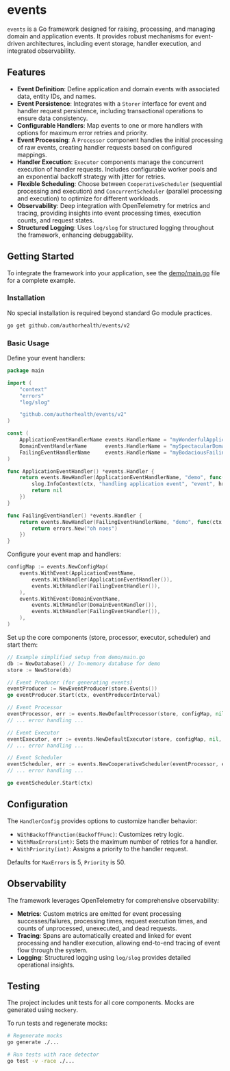 # events

`events` is a Go framework designed for raising, processing, and managing domain and application events. It provides robust mechanisms for event-driven architectures, including event storage, handler execution, and integrated observability.

## Features

- **Event Definition**: Define application and domain events with associated data, entity IDs, and names.
- **Event Persistence**: Integrates with a `Storer` interface for event and handler request persistence, including transactional operations to ensure data consistency.
- **Configurable Handlers**: Map events to one or more handlers with options for maximum error retries and priority.
- **Event Processing**: A `Processor` component handles the initial processing of raw events, creating handler requests based on configured mappings.
- **Handler Execution**: `Executor` components manage the concurrent execution of handler requests. Includes configurable worker pools and an exponential backoff strategy with jitter for retries.
- **Flexible Scheduling**: Choose between `CooperativeScheduler` (sequential processing and execution) and `ConcurrentScheduler` (parallel processing and execution) to optimize for different workloads.
- **Observability**: Deep integration with OpenTelemetry for metrics and tracing, providing insights into event processing times, execution counts, and request states.
- **Structured Logging**: Uses `log/slog` for structured logging throughout the framework, enhancing debuggability.

## Getting Started

To integrate the framework into your application, see the [demo/main.go](demo/main.go) file for a complete example.

### Installation

No special installation is required beyond standard Go module practices.

```bash
go get github.com/authorhealth/events/v2
```

### Basic Usage

Define your event handlers:

```go
package main

import (
	"context"
	"errors"
	"log/slog"

	"github.com/authorhealth/events/v2"
)

const (
	ApplicationEventHandlerName events.HandlerName = "myWonderfulApplicationEventHandler"
	DomainEventHandlerName      events.HandlerName = "mySpectacularDomainEventHandler"
	FailingEventHandlerName     events.HandlerName = "myBodaciousFailingEventHandler"
)

func ApplicationEventHandler() *events.Handler {
	return events.NewHandler(ApplicationEventHandlerName, "demo", func(ctx context.Context, hr *events.HandlerRequest) error {
		slog.InfoContext(ctx, "handling application event", "event", hr.EventName, "id", hr.EventID)
		return nil
	})
}

func FailingEventHandler() *events.Handler {
	return events.NewHandler(FailingEventHandlerName, "demo", func(ctx context.Context, hr *events.HandlerRequest) error {
		return errors.New("oh noes")
	})
}
```

Configure your event map and handlers:

```go
configMap := events.NewConfigMap(
    events.WithEvent(ApplicationEventName,
        events.WithHandler(ApplicationEventHandler()),
        events.WithHandler(FailingEventHandler()),
    ),
    events.WithEvent(DomainEventName,
        events.WithHandler(DomainEventHandler()),
        events.WithHandler(FailingEventHandler()),
    ),
)
```

Set up the core components (store, processor, executor, scheduler) and start them:

```go
// Example simplified setup from demo/main.go
db := NewDatabase() // In-memory database for demo
store := NewStore(db)

// Event Producer (for generating events)
eventProducer := NewEventProducer(store.Events())
go eventProducer.Start(ctx, eventProducerInterval)

// Event Processor
eventProcessor, err := events.NewDefaultProcessor(store, configMap, nil, "demo", eventProcessorNumWorkers, eventProcessorLimit)
// ... error handling ...

// Event Executor
eventExecutor, err := events.NewDefaultExecutor(store, configMap, nil, "demo", eventExecutorNumWorkers, eventExecutorLimit)
// ... error handling ...

// Event Scheduler
eventScheduler, err := events.NewCooperativeScheduler(eventProcessor, eventExecutor, "demo", eventSchedulerInterval)
// ... error handling ...

go eventScheduler.Start(ctx)
```

## Configuration

The `HandlerConfig` provides options to customize handler behavior:

- `WithBackoffFunction(BackoffFunc)`: Customizes retry logic.
- `WithMaxErrors(int)`: Sets the maximum number of retries for a handler.
- `WithPriority(int)`: Assigns a priority to the handler request.

Defaults for `MaxErrors` is 5, `Priority` is 50.

## Observability

The framework leverages OpenTelemetry for comprehensive observability:

- **Metrics**: Custom metrics are emitted for event processing successes/failures, processing times, request execution times, and counts of unprocessed, unexecuted, and dead requests.
- **Tracing**: Spans are automatically created and linked for event processing and handler execution, allowing end-to-end tracing of event flow through the system.
- **Logging**: Structured logging using `log/slog` provides detailed operational insights.

## Testing

The project includes unit tests for all core components. Mocks are generated using `mockery`.

To run tests and regenerate mocks:

```bash
# Regenerate mocks
go generate ./...

# Run tests with race detector
go test -v -race ./...
```
